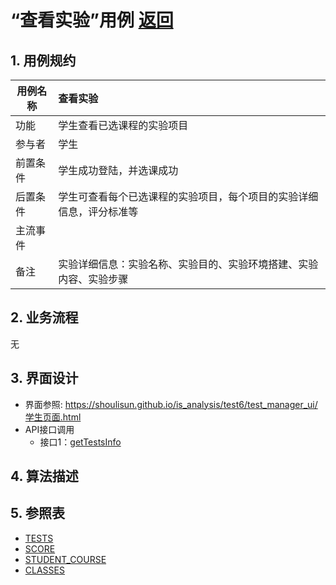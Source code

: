 <!-- markdownlint-disable MD033-->
<!-- 禁止MD033类型的警告 https://www.npmjs.com/package/markdownlint -->

# “查看实验”用例 [返回](../../../README.md)

## 1. 用例规约

|用例名称|查看实验|
|-------|:-------------|
|功能|学生查看已选课程的实验项目|
|参与者|学生|
|前置条件|学生成功登陆，并选课成功 |
|后置条件|学生可查看每个已选课程的实验项目，每个项目的实验详细信息，评分标准等|
|主流事件| |
|备注|实验详细信息：实验名称、实验目的、实验环境搭建、实验内容、实验步骤 |

## 2. 业务流程
无

## 3. 界面设计
- 界面参照: https://shoulisun.github.io/is_analysis/test6/test_manager_ui/学生页面.html
- API接口调用
    - 接口1：[getTestsInfo](../../api/student_page/getTestsInfo.md)

## 4. 算法描述
    
## 5. 参照表

- [TESTS](../../数据库设计.md/#TESTS)
- [SCORE](../../数据库设计.md/#SCORE)
- [STUDENT_COURSE](../../数据库设计.md/#STUDENTCOURSE)
- [CLASSES](../../数据库设计.md/#CLAASSES)
